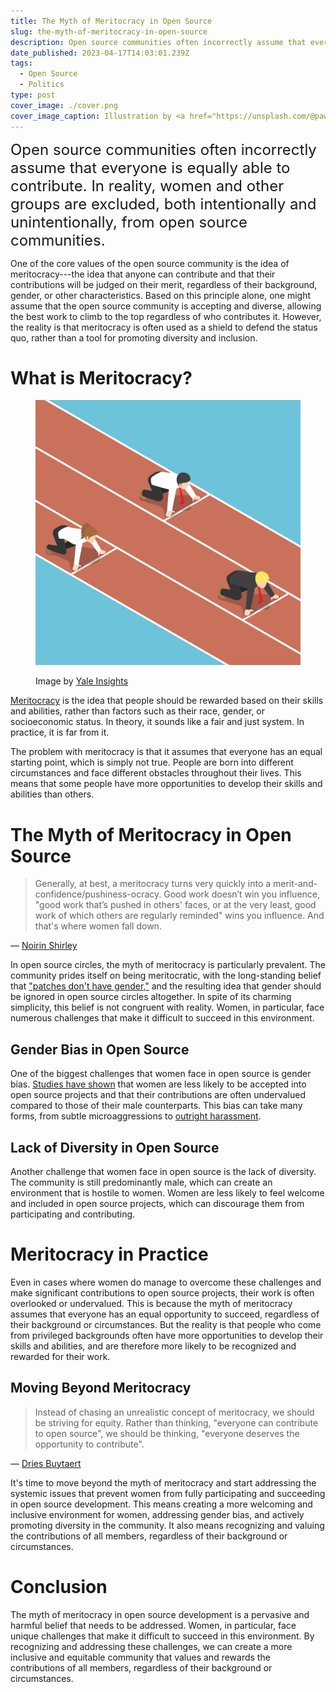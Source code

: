 ```yaml
---
title: The Myth of Meritocracy in Open Source
slug: the-myth-of-meritocracy-in-open-source
description: Open source communities often incorrectly assume that everyone is equally able to contribute. The reality is far different.
date_published: 2023-04-17T14:03:01.239Z
tags:
  - Open Source
  - Politics
type: post
cover_image: ./cover.png
cover_image_caption: Illustration by <a href="https://unsplash.com/@pawel_czerwinski?utm_source=unsplash&utm_medium=referral&utm_content=creditCopyText">Pawel Czerwinski</a> on <a href="https://unsplash.com/photos/dQuNjCvy9uc?utm_source=unsplash&utm_medium=referral&utm_content=creditCopyText">Unsplash</a>
---
```


<font size="5">Open source communities often incorrectly assume that everyone is equally able to contribute. In reality, women and other groups are excluded, both intentionally and unintentionally, from open source communities.</font>

One of the core values of the open source community is the idea of meritocracy---the idea that anyone can contribute and that their contributions will be judged on their merit, regardless of their background, gender, or other characteristics. Based on this principle alone, one might assume that the open source community is accepting and diverse, allowing the best work to climb to the top regardless of who contributes it. However, the reality is that meritocracy is often used as a shield to defend the status quo, rather than a tool for promoting diversity and inclusion.

# What is Meritocracy?

<figure class="crop crop-4_3">

![An illustration of runners at the starting line of a track, with one runner placed ahead of the others.](./meritocracy.jpg)

<figcaption>Image by <a href="https://insights.som.yale.edu/insights/how-meritocracy-worsens-inequality-and-makes-even-the-rich-miserable">Yale Insights</a></figcaption>
</figure>

[Meritocracy](https://www.merriam-webster.com/dictionary/meritocracy) is the idea that people should be rewarded based on their skills and abilities, rather than factors such as their race, gender, or socioeconomic status. In theory, it sounds like a fair and just system. In practice, it is far from it.

The problem with meritocracy is that it assumes that everyone has an equal starting point, which is simply not true. People are born into different circumstances and face different obstacles throughout their lives. This means that some people have more opportunities to develop their skills and abilities than others.

# The Myth of Meritocracy in Open Source

<blockquote class="mb-0">
  <p class="mb-0">Generally, at best, a meritocracy turns very quickly into a merit-and-confidence/pushiness-ocracy. Good work doesn’t win you influence, "good work that’s pushed in others' faces, or at the very least, good work of which others are regularly reminded" wins you influence. And that's where women fall down.</p>
</blockquote>

<p class="text-right mt-0">
— <a class="not-prose cursor-pointer" href="https://web.archive.org/web/20130204193633/http://blog.nerdchic.net/archives/134/">Noirin Shirley</a>
</p>

In open source circles, the myth of meritocracy is particularly prevalent. The community prides itself on being meritocratic, with the long-standing belief that ["patches don't have gender,"](https://journals.sagepub.com/doi/10.1177/1461444811422887) and the resulting idea that gender should be ignored in open source circles altogether. In spite of its charming simplicity, this belief is not congruent with reality. Women, in particular, face numerous challenges that make it difficult to succeed in this environment.

## Gender Bias in Open Source

One of the biggest challenges that women face in open source is gender bias. [Studies have shown](https://biancatrink.github.io/files/papers/TOSEM2021.pdf) that women are less likely to be accepted into open source projects and that their contributions are often undervalued compared to those of their male counterparts. This bias can take many forms, from subtle microaggressions to [outright harassment](https://thenewstack.io/why-almost-everyone-wants-richard-stallman-cancelled/).

## Lack of Diversity in Open Source

Another challenge that women face in open source is the lack of diversity. The community is still predominantly male, which can create an environment that is hostile to women. Women are less likely to feel welcome and included in open source projects, which can discourage them from participating and contributing.

# Meritocracy in Practice

Even in cases where women do manage to overcome these challenges and make significant contributions to open source projects, their work is often overlooked or undervalued. This is because the myth of meritocracy assumes that everyone has an equal opportunity to succeed, regardless of their background or circumstances. But the reality is that people who come from privileged backgrounds often have more opportunities to develop their skills and abilities, and are therefore more likely to be recognized and rewarded for their work.

## Moving Beyond Meritocracy

<blockquote class="mb-0">
  <p class="mb-0">Instead of chasing an unrealistic concept of meritocracy, we should be striving for equity. Rather than thinking, "everyone can contribute to open source", we should be thinking, "everyone deserves the opportunity to contribute".</p>
</blockquote>

<p class="text-right mt-0">
— <a class="not-prose cursor-pointer" href="https://dri.es/the-privilege-of-free-time-in-open-source">Dries Buytaert</a>
</p>

It's time to move beyond the myth of meritocracy and start addressing the systemic issues that prevent women from fully participating and succeeding in open source development. This means creating a more welcoming and inclusive environment for women, addressing gender bias, and actively promoting diversity in the community. It also means recognizing and valuing the contributions of all members, regardless of their background or circumstances.

# Conclusion

The myth of meritocracy in open source development is a pervasive and harmful belief that needs to be addressed. Women, in particular, face unique challenges that make it difficult to succeed in this environment. By recognizing and addressing these challenges, we can create a more inclusive and equitable community that values and rewards the contributions of all members, regardless of their background or circumstances.

